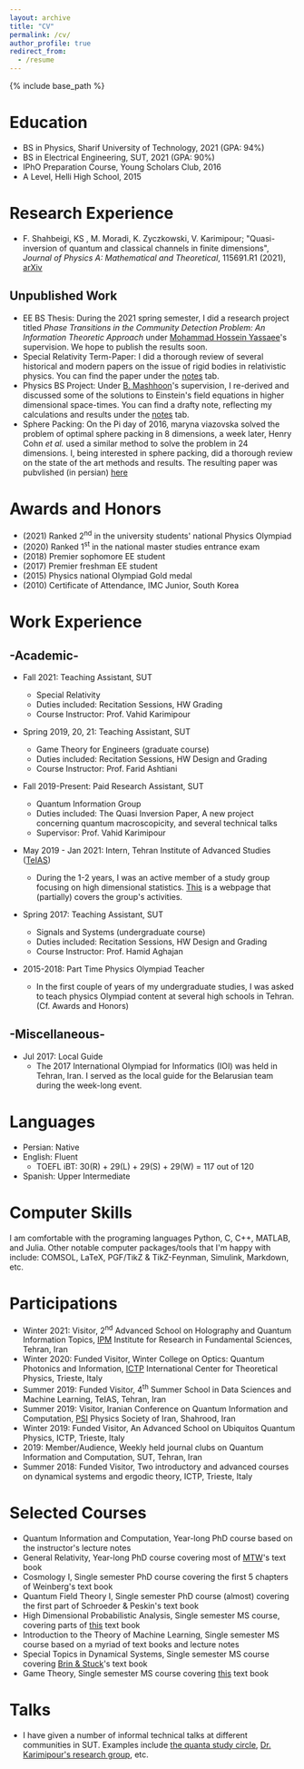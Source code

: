 ```yaml
---
layout: archive
title: "CV"
permalink: /cv/
author_profile: true
redirect_from:
  - /resume
---
```


{% include base_path %}

Education
======
* BS in Physics, Sharif University of Technology, 2021 (GPA: 94%)
* BS in Electrical Engineering, SUT, 2021 (GPA: 90%)
* IPhO Preparation Course, Young Scholars Club, 2016
* A Level, Helli High School, 2015

Research Experience
======
* F. Shahbeigi, KS , M. Moradi, K. Zyczkowski, V. Karimipour; "Quasi-inversion of
quantum and classical channels in finite dimensions", *Journal of Physics A: Mathematical
and Theoretical*, 115691.R1 (2021), [arXiv](arxiv.org/abs/2104.06062)

Unpublished Work
-----
* EE BS Thesis: During the 2021 spring semester, I did a research project titled *Phase Transitions in the Community Detection Problem: An Information Theoretic Approach* under [Mohammad Hossein Yassaee](https://scholar.google.com/citations?user=Y6vuiBUAAAAJ&hl=en)'s supervision. We hope to publish the results soon.
* Special Relativity Term-Paper: I did a thorough review of several historical and modern papers on the issue of rigid bodies in relativistic physics. You can find the paper under the [notes](http://kooroshsadri.github.io/notes) tab.
* Physics BS Project: Under [B. Mashhoon](https://scholar.google.com/citations?user=Yj0-pX4AAAAJ&hl=en)'s supervision, I re-derived and discussed some of the solutions to Einstein's field equations in higher dimensional space-times. You can find a drafty note, reflecting my calculations and results under the [notes](http://kooroshsadri.github.io/notes) tab.
* Sphere Packing: On the Pi day of 2016, maryna viazovska solved the problem of optimal sphere packing in 8 dimensions, a week later, Henry Cohn *et al.* used a similar method to solve the problem in 24 dimensions. I, being interested in sphere packing, did a thorough review on the state of the art methods and results. The resulting paper was pubvlished (in persian) [here](http://physics.sharif.edu/~takaneh/wp-content/uploads/2020/03/Takaneh28.pdf)

Awards and Honors
======
* (2021) Ranked 2<sup>nd</sup> in the university students' national Physics Olympiad
* (2020) Ranked 1<sup>st</sup> in the national master studies entrance exam
* (2018) Premier sophomore EE student
* (2017) Premier freshman EE student
* (2015) Physics national Olympiad Gold medal
* (2010) Certificate of Attendance, IMC Junior, South Korea


Work Experience
======

-Academic-
------
* Fall 2021: Teaching Assistant, SUT
  * Special Relativity
  * Duties included: Recitation Sessions, HW Grading
  * Course Instructor: Prof. Vahid Karimipour

* Spring 2019, 20, 21: Teaching Assistant, SUT
  * Game Theory for Engineers (graduate course)
  * Duties included: Recitation Sessions, HW Design and Grading
  * Course Instructor: Prof. Farid Ashtiani

* Fall 2019-Present: Paid Research Assistant, SUT
  * Quantum Information Group
  * Duties included: The Quasi Inversion Paper, A new project concerning quantum macroscopicity, and several technical talks 
  * Supervisor: Prof. Vahid Karimipour 

* May 2019 - Jan 2021: Intern, Tehran Institute of Advanced Studies ([TeIAS](https://teias.institute/))
  * During the 1-2 years, I was an active member of a study group focusing on high dimensional statistics. [This](https://teias.institute/statistics-reading-group/) is a webpage that (partially) covers the group's activities.

* Spring 2017: Teaching Assistant, SUT
  * Signals and Systems (undergraduate course)
  * Duties included: Recitation Sessions, HW Design and Grading
  * Course Instructor: Prof. Hamid Aghajan

* 2015-2018: Part Time Physics Olympiad Teacher
  * In the first couple of years of my undergraduate studies, I was asked to teach physics Olympiad content at several high schools in Tehran. (Cf. Awards and Honors)

-Miscellaneous-
-----

* Jul 2017: Local Guide
  * The 2017 International Olympiad for Informatics (IOI) was held in Tehran, Iran. I served as the local guide for the Belarusian team during the week-long event.

Languages
=====
* Persian: Native
* English: Fluent
  * TOEFL iBT: 30(R) + 29(L) + 29(S) + 29(W) = 117 out of 120
* Spanish: Upper Intermediate

Computer Skills
=====
I am comfortable with the programing languages Python, C, C++, MATLAB, and Julia. Other notable computer packages/tools that I'm happy with include: COMSOL, LaTeX, PGF/TikZ & TikZ-Feynman, Simulink, Markdown, etc.

Participations
=====
* Winter 2021: Visitor, 2<sup>nd</sup> Advanced School on Holography and Quantum Information Topics, [IPM](http://www.ipm.ac.ir/) Institute for Research in Fundamental Sciences, Tehran, Iran
* Winter 2020: Funded Visitor, Winter College on Optics: Quantum Photonics and Information, [ICTP](http://ictp.it) International Center for Theoretical Physics, Trieste, Italy
* Summer 2019: Funded Visitor, 4<sup>th</sup> Summer School in Data Sciences and Machine Learning, TeIAS, Tehran, Iran
* Summer 2019: Visitor, Iranian Conference on Quantum Information and Computation, [PSI](psi.ir) Physics Society of Iran, Shahrood, Iran
* Winter 2019: Funded Visitor, An Advanced School on Ubiquitos Quantum Physics, ICTP, Trieste, Italy
* 2019: Member/Audience, Weekly held journal clubs on Quantum Information and Computation, SUT, Tehran, Iran
* Summer 2018: Funded Visitor, Two introductory and advanced courses on dynamical systems and ergodic theory, ICTP, Trieste, Italy

Selected Courses
=====

* Quantum Information and Computation, Year-long PhD course based on the instructor's lecture notes
* General Relativity, Year-long PhD course covering most of [MTW](https://en.wikipedia.org/wiki/Gravitation_(book))'s text book
* Cosmology I, Single semester PhD course covering the first 5 chapters of Weinberg's text book
* Quantum Field Theory I, Single semester PhD course (almost) covering the first part of Schroeder & Peskin's text book
* High Dimensional Probabilistic Analysis, Single semester MS course, covering parts of [this](https://www.math.uci.edu/~rvershyn/papers/HDP-book/) text book
* Introduction to the Theory of Machine Learning, Single semester MS course based on a myriad of text books and lecture notes
* Special Topics in Dynamical Systems, Single semester MS course covering [Brin & Stuck](http://inis.jinr.ru/sl/vol2/Mathematics/Diff.Equations/Brin%20M.,%20Stuck%20G.,%20Introduction%20to%20Dynamical%20Systems,%202003.pdf)'s text book
* Game Theory, Single semester MS course covering [this](https://books.google.com/books?id=W_kmzQEACAAJ&printsec=frontcover&source=gbs_ge_summary_r&cad=0) text book

Talks
======
  * I have given a number of informal technical talks at different communities in SUT. Examples include [the quanta study circle](http://physics.sharif.edu/~ebrahimi_mohammad/Study%20Circle%20Fall19.html), [Dr. Karimipour's research group](http://physics.sharif.edu/~vahid/mystudents.html), etc.

